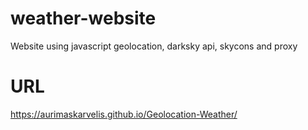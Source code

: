 # weather-website
Website using javascript geolocation, darksky api, skycons and proxy

# URL
https://aurimaskarvelis.github.io/Geolocation-Weather/
